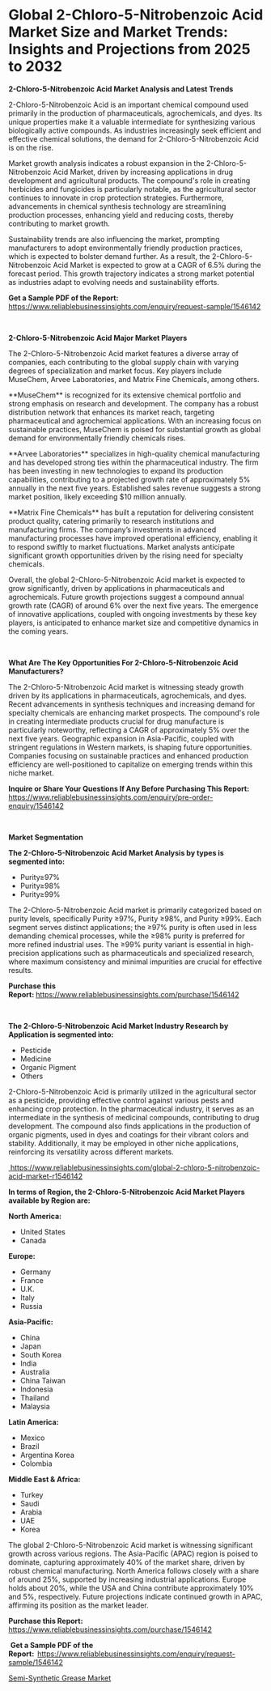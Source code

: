 <p><h1>Global 2-Chloro-5-Nitrobenzoic Acid Market Size and Market Trends: Insights and Projections from 2025 to 2032</h1></p><p><strong>2-Chloro-5-Nitrobenzoic Acid Market Analysis and Latest Trends</strong></p>
<p><p>2-Chloro-5-Nitrobenzoic Acid is an important chemical compound used primarily in the production of pharmaceuticals, agrochemicals, and dyes. Its unique properties make it a valuable intermediate for synthesizing various biologically active compounds. As industries increasingly seek efficient and effective chemical solutions, the demand for 2-Chloro-5-Nitrobenzoic Acid is on the rise.</p><p>Market growth analysis indicates a robust expansion in the 2-Chloro-5-Nitrobenzoic Acid Market, driven by increasing applications in drug development and agricultural products. The compound's role in creating herbicides and fungicides is particularly notable, as the agricultural sector continues to innovate in crop protection strategies. Furthermore, advancements in chemical synthesis technology are streamlining production processes, enhancing yield and reducing costs, thereby contributing to market growth.</p><p>Sustainability trends are also influencing the market, prompting manufacturers to adopt environmentally friendly production practices, which is expected to bolster demand further. As a result, the 2-Chloro-5-Nitrobenzoic Acid Market is expected to grow at a CAGR of 6.5% during the forecast period. This growth trajectory indicates a strong market potential as industries adapt to evolving needs and sustainability efforts.</p></p>
<p><strong>Get a Sample PDF of the Report:&nbsp;</strong> <a href="https://www.reliablebusinessinsights.com/enquiry/request-sample/1546142?utm_campaign=2319&utm_medium=2&utm_source=Github&utm_content=ia&utm_term=02042025&utm_id=2-chloro-5-nitrobenzoic-acid">https://www.reliablebusinessinsights.com/enquiry/request-sample/1546142</a></p>
<p>&nbsp;</p>
<p><strong>2-Chloro-5-Nitrobenzoic Acid Major Market Players</strong></p>
<p><p>The 2-Chloro-5-Nitrobenzoic Acid market features a diverse array of companies, each contributing to the global supply chain with varying degrees of specialization and market focus. Key players include MuseChem, Arvee Laboratories, and Matrix Fine Chemicals, among others.</p><p>**MuseChem** is recognized for its extensive chemical portfolio and strong emphasis on research and development. The company has a robust distribution network that enhances its market reach, targeting pharmaceutical and agrochemical applications. With an increasing focus on sustainable practices, MuseChem is poised for substantial growth as global demand for environmentally friendly chemicals rises.</p><p>**Arvee Laboratories** specializes in high-quality chemical manufacturing and has developed strong ties within the pharmaceutical industry. The firm has been investing in new technologies to expand its production capabilities, contributing to a projected growth rate of approximately 5% annually in the next five years. Established sales revenue suggests a strong market position, likely exceeding $10 million annually.</p><p>**Matrix Fine Chemicals** has built a reputation for delivering consistent product quality, catering primarily to research institutions and manufacturing firms. The company’s investments in advanced manufacturing processes have improved operational efficiency, enabling it to respond swiftly to market fluctuations. Market analysts anticipate significant growth opportunities driven by the rising need for specialty chemicals.</p><p>Overall, the global 2-Chloro-5-Nitrobenzoic Acid market is expected to grow significantly, driven by applications in pharmaceuticals and agrochemicals. Future growth projections suggest a compound annual growth rate (CAGR) of around 6% over the next five years. The emergence of innovative applications, coupled with ongoing investments by these key players, is anticipated to enhance market size and competitive dynamics in the coming years.</p></p>
<p>&nbsp;</p>
<p><strong>What Are The Key Opportunities For 2-Chloro-5-Nitrobenzoic Acid Manufacturers?</strong></p>
<p><p>The 2-Chloro-5-Nitrobenzoic Acid market is witnessing steady growth driven by its applications in pharmaceuticals, agrochemicals, and dyes. Recent advancements in synthesis techniques and increasing demand for specialty chemicals are enhancing market prospects. The compound's role in creating intermediate products crucial for drug manufacture is particularly noteworthy, reflecting a CAGR of approximately 5% over the next five years. Geographic expansion in Asia-Pacific, coupled with stringent regulations in Western markets, is shaping future opportunities. Companies focusing on sustainable practices and enhanced production efficiency are well-positioned to capitalize on emerging trends within this niche market.</p></p>
<p><strong>Inquire or Share Your Questions If Any Before Purchasing This Report:</strong> <a href="https://www.reliablebusinessinsights.com/enquiry/pre-order-enquiry/1546142?utm_campaign=2319&utm_medium=2&utm_source=Github&utm_content=ia&utm_term=02042025&utm_id=2-chloro-5-nitrobenzoic-acid">https://www.reliablebusinessinsights.com/enquiry/pre-order-enquiry/1546142</a></p>
<p>&nbsp;</p>
<p><strong>Market Segmentation</strong></p>
<p><strong>The 2-Chloro-5-Nitrobenzoic Acid Market Analysis by types is segmented into:</strong></p>
<p><ul><li>Purity≥97%</li><li>Purity≥98%</li><li>Purity≥99%</li></ul></p>
<p><p>The 2-Chloro-5-Nitrobenzoic Acid market is primarily categorized based on purity levels, specifically Purity ≥97%, Purity ≥98%, and Purity ≥99%. Each segment serves distinct applications; the ≥97% purity is often used in less demanding chemical processes, while the ≥98% purity is preferred for more refined industrial uses. The ≥99% purity variant is essential in high-precision applications such as pharmaceuticals and specialized research, where maximum consistency and minimal impurities are crucial for effective results.</p></p>
<p><strong>Purchase this Report:&nbsp;</strong><a href="https://www.reliablebusinessinsights.com/purchase/1546142?utm_campaign=2319&utm_medium=2&utm_source=Github&utm_content=ia&utm_term=02042025&utm_id=2-chloro-5-nitrobenzoic-acid">https://www.reliablebusinessinsights.com/purchase/1546142</a></p>
<p>&nbsp;</p>
<p><strong>The 2-Chloro-5-Nitrobenzoic Acid Market Industry Research by Application is segmented into:</strong></p>
<p><ul><li>Pesticide</li><li>Medicine</li><li>Organic Pigment</li><li>Others</li></ul></p>
<p><p>2-Chloro-5-Nitrobenzoic Acid is primarily utilized in the agricultural sector as a pesticide, providing effective control against various pests and enhancing crop protection. In the pharmaceutical industry, it serves as an intermediate in the synthesis of medicinal compounds, contributing to drug development. The compound also finds applications in the production of organic pigments, used in dyes and coatings for their vibrant colors and stability. Additionally, it may be employed in other niche applications, reinforcing its versatility across different markets.</p></p>
<p><a href="https://www.reliablebusinessinsights.com/global-2-chloro-5-nitrobenzoic-acid-market-r1546142?utm_campaign=2319&utm_medium=2&utm_source=Github&utm_content=ia&utm_term=02042025&utm_id=2-chloro-5-nitrobenzoic-acid">&nbsp;https://www.reliablebusinessinsights.com/global-2-chloro-5-nitrobenzoic-acid-market-r1546142</a></p>
<p><strong>In terms of Region, the 2-Chloro-5-Nitrobenzoic Acid Market Players available by Region are:</strong></p>
<p>
    <p> <strong> North America: </strong>
        <ul>
            <li>United States</li>
            <li>Canada</li>
        </ul>
        </p> 
    <p> <strong> Europe: </strong>
        <ul>
            <li>Germany</li>
            <li>France</li>
            <li>U.K.</li>
            <li>Italy</li>
            <li>Russia</li>
        </ul>
        </p> 
    <p> <strong> Asia-Pacific: </strong>
        <ul>
            <li>China</li>
            <li>Japan</li>
            <li>South Korea</li>
            <li>India</li>
            <li>Australia</li>
            <li>China Taiwan</li>
            <li>Indonesia</li>
            <li>Thailand</li>
            <li>Malaysia</li>
        </ul>
        </p> 
    <p> <strong> Latin America: </strong>
        <ul>
            <li>Mexico</li>
            <li>Brazil</li>
            <li>Argentina Korea</li>
            <li>Colombia</li>
        </ul>
        </p> 
    <p> <strong> Middle East & Africa: </strong>
        <ul>
            <li>Turkey</li>
            <li>Saudi</li>
            <li>Arabia</li>
            <li>UAE</li>
            <li>Korea</li>
        </ul>
    </p>
    </p>
<p><p>The global 2-Chloro-5-Nitrobenzoic Acid market is witnessing significant growth across various regions. The Asia-Pacific (APAC) region is poised to dominate, capturing approximately 40% of the market share, driven by robust chemical manufacturing. North America follows closely with a share of around 25%, supported by increasing industrial applications. Europe holds about 20%, while the USA and China contribute approximately 10% and 5%, respectively. Future projections indicate continued growth in APAC, affirming its position as the market leader.</p></p>
<p><strong>Purchase this Report: </strong><a href="https://www.reliablebusinessinsights.com/purchase/1546142?utm_campaign=2319&utm_medium=2&utm_source=Github&utm_content=ia&utm_term=02042025&utm_id=2-chloro-5-nitrobenzoic-acid">https://www.reliablebusinessinsights.com/purchase/1546142</a></p>
<p>&nbsp;<strong>Get a Sample PDF of the Report:&nbsp;&nbsp;</strong><a href="https://www.reliablebusinessinsights.com/enquiry/request-sample/1546142?utm_campaign=2319&utm_medium=2&utm_source=Github&utm_content=ia&utm_term=02042025&utm_id=2-chloro-5-nitrobenzoic-acid">https://www.reliablebusinessinsights.com/enquiry/request-sample/1546142</a></p>
<p><strong></strong></p>
<p><p><a href="https://github.com/oslieselotte2192/Market-Research-Report-List-1/blob/main/semi-synthetic-grease-market.md?utm_campaign=2319&utm_medium=2&utm_source=Github&utm_content=ia&utm_term=02042025&utm_id=2-chloro-5-nitrobenzoic-acid">Semi-Synthetic Grease Market</a></p></p>